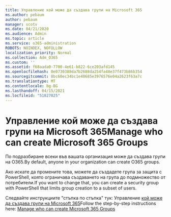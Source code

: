```yaml
---
title: Управление кой може да създава групи на Microsoft 365
ms.author: pebaum
author: pebaum
manager: scotv
ms.date: 04/21/2020
ms.audience: Admin
ms.topic: article
ms.service: o365-administration
ROBOTS: NOINDEX, NOFOLLOW
localization_priority: Normal
ms.collection: Adm_O365
ms.custom: ''
ms.assetid: f68aada0-7700-4e61-b822-6ce203afd145
ms.openlocfilehash: 0e0730388da7b2688da254fa48e37f473b86b354
ms.sourcegitcommit: 8bc60ec34bc1e40685e3976576e04a2623f63a7c
ms.translationtype: MT
ms.contentlocale: bg-BG
ms.lasthandoff: 04/15/2021
ms.locfileid: "51827025"
---
```

# <a name="manage-who-can-create-microsoft-365-groups"></a><span data-ttu-id="8add5-102">Управление кой може да създава групи на Microsoft 365</span><span class="sxs-lookup"><span data-stu-id="8add5-102">Manage who can create Microsoft 365 Groups</span></span>

<span data-ttu-id="8add5-103">По подразбиране всеки във вашата организация може да създава групи на O365.</span><span class="sxs-lookup"><span data-stu-id="8add5-103">By default, anyone in your organization can create O365 groups.</span></span>
  
<span data-ttu-id="8add5-104">Ако искате да промените това, можете да създадете група за защита с PowerShell, която ограничава създаването на група до подмножество от потребители.</span><span class="sxs-lookup"><span data-stu-id="8add5-104">If you want to change that, you can create a security group with PowerShell that limits group creation to a subset of users.</span></span>
  
<span data-ttu-id="8add5-105">Следвайте инструкциите "стъпка по стъпка" тук: Управление [кой може да създава групи на Microsoft 365](https://docs.microsoft.com/microsoft-365/admin/create-groups/manage-creation-of-groups)</span><span class="sxs-lookup"><span data-stu-id="8add5-105">Follow the step-by-step instructions here: [Manage who can create Microsoft 365 Groups](https://docs.microsoft.com/microsoft-365/admin/create-groups/manage-creation-of-groups)</span></span>
  

